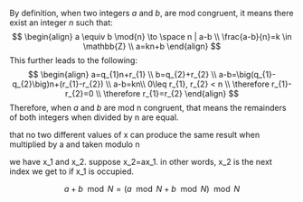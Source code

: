 
By definition, when two integers $a$ and $b$, are mod congruent, it means there exist an integer $n$ such that:
$$
\begin{align}
a \equiv b \mod{n} \to \space n | a-b \\
\frac{a-b}{n}=k \in \mathbb{Z} \\
a=kn+b
\end{align}
$$
This further leads to the following:
$$
\begin{align}
a=q_{1}n+r_{1} \\
b=q_{2}+r_{2} \\
a-b=\big(q_{1}-q_{2}\big)n+(r_{1}-r_{2}) \\ 
a-b=kn\\
0\leq r_{1}, r_{2} < n \\
\therefore r_{1}-r_{2}=0 \\
\therefore r_{1}=r_{2} 
\end{align}
$$
Therefore, when $a$ and $b$ are mod n congruent, that means the remainders of both integers when divided by n are equal.



 that no two different values of x can produce the same result when multiplied by a and taken modulo n

we have x_1 and x_2. suppose x_2=ax_1. in other words, x_2 is the next index we get to if x_1 is occupied.


$$
a+b \mod{N} = \Big(a \mod{N} + b \mod{N}\Big) \mod{N}
$$